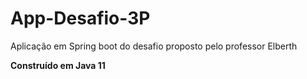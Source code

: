 # App-Desafio-3P
Aplicação em Spring boot do desafio proposto pelo professor Elberth

**Construído em Java 11**

